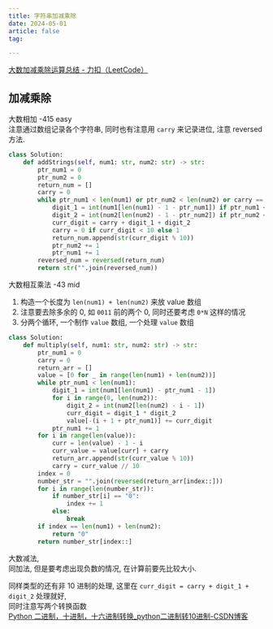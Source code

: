 ```yaml
---
title: 字符串加减乘除
date: 2024-05-01
article: false
tag:

---
```


[大数加减乘除运算总结 - 力扣（LeetCode）](https://leetcode.cn/circle/discuss/Sy1x7o/) 

## 加减乘除
大数相加 -415 easy   
注意通过数组记录各个字符串, 同时也有注意用 `carry` 来记录进位, 注意 reversed 方法.
```python
class Solution:
    def addStrings(self, num1: str, num2: str) -> str:
        ptr_num1 = 0
        ptr_num2 = 0
        return_num = []
        carry = 0
        while ptr_num1 < len(num1) or ptr_num2 < len(num2) or carry == 1:
            digit_1 = int(num1[len(num1) - 1 - ptr_num1]) if ptr_num1 < len(num1) else 0
            digit_2 = int(num2[len(num2) - 1 - ptr_num2]) if ptr_num2 < len(num2) else 0
            curr_digit = carry + digit_1 + digit_2
            carry = 0 if curr_digit < 10 else 1
            return_num.append(str(curr_digit % 10))
            ptr_num2 += 1
            ptr_num1 += 1
        reversed_num = reversed(return_num)
        return str("".join(reversed_num))
```


大数相互乘法 -43 mid  
1. 构造一个长度为 `len(num1) + len(num2)` 来放 value 数组
2. 注意要去除多余的 0, 如 `0011` 前的两个 0, 同时还要考虑 `0*N` 这样的情况
3. 分两个循环, 一个制作 `value` 数组, 一个处理 `value` 数组
```python
class Solution:
    def multiply(self, num1: str, num2: str) -> str:
        ptr_num1 = 0
        carry = 0
        return_arr = []
        value = [0 for _ in range(len(num1) + len(num2))]
        while ptr_num1 < len(num1):
            digit_1 = int(num1[len(num1) - ptr_num1 - 1])
            for i in range(0, len(num2)):
                digit_2 = int(num2[len(num2) - i - 1])
                curr_digit = digit_1 * digit_2
                value[-(i + 1 + ptr_num1)] += curr_digit
            ptr_num1 += 1
        for i in range(len(value)):
            curr = len(value) - 1 - i
            curr_value = value[curr] + carry
            return_arr.append(str(curr_value % 10))
            carry = curr_value // 10
        index = 0
        number_str = "".join(reversed(return_arr[index::]))
        for i in range(len(number_str)):
            if number_str[i] == "0":
                index += 1
            else:
                break
        if index == len(num1) + len(num2):
            return "0"
        return number_str[index::]
```


大数减法,  
同加法, 但是要考虑出现负数的情况, 在计算前要先比较大小.

同样类型的还有非 10 进制的处理, 这里在 `curr_digit = carry + digit_1 + digit_2` 处理就好,  
同时注意写两个转换函数  
[Python 二进制，十进制，十六进制转换\_python二进制转10进制-CSDN博客](https://blog.csdn.net/u012063703/article/details/42609833)
